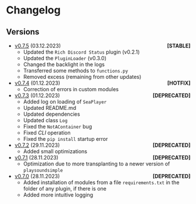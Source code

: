 <style>.vsts{float:right;white-space:nowrap;}</style>

# Changelog
## Versions
- [v0.7.5](https://github.com/romanin-rf/SeaPlayer/releases/tag/v0.7.5) (03.12.2023) <span class="vsts">**[STABLE]**</span>
    - Updated the `Rich Discord Status` plugin (v0.2.1)
    - Updated the `PluginLoader` (v0.3.0)
    - Changed the backlight in the logs
    - Transferred some methods to `functions.py`
    - Removed excess (remaining from other updates)
- [v0.7.4](https://github.com/romanin-rf/SeaPlayer/releases/tag/v0.7.4) (01.12.2023) <span class="vsts">**[HOTFIX]**</span>
    - Correction of errors in custom modules
- [v0.7.3](https://github.com/romanin-rf/SeaPlayer/releases/tag/v0.7.3) (01.12.2023) <span class="vsts">**[DEPRECATED]**</span>
    - Added log on loading of `SeaPlayer`
    - Updated README.md
    - Updated dependencies
    - Updated class `Log`
    - Fixed the `NotAContainer` bug
    - Fixed *CLI* operation
    - Fixed the `pip install` startup error
- [v0.7.2](https://github.com/romanin-rf/SeaPlayer/releases/tag/v0.7.2) (29.11.2023) <span class="vsts">**[DEPRECATED]**</span>
    - Added small optimizations
- [v0.7.1](https://github.com/romanin-rf/SeaPlayer/releases/tag/v0.7.1.post1) (28.11.2023) <span class="vsts">**[DEPRECATED]**</span>
    - Optimization due to more transplanting to a newer version of `playsoundsimple`
- [v0.7.0](https://github.com/romanin-rf/SeaPlayer/releases/tag/v0.7.0) (28.11.2023) <span class="vsts">**[DEPRECATED]**</span>
    - Added installation of modules from a file `requirements.txt` in the folder of any plugin, if there is one
    - Added more intuitive logging